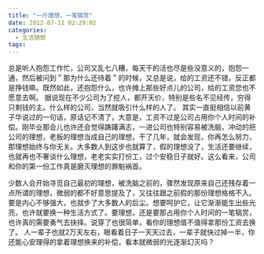 ```yaml
---
title: "一斤理想，一笔犒赏"
date: 2012-07-11 02:29:02
categories:
  - 生活随想
tags:
---
```


总是听人抱怨工作忙，公司又乱七八糟，每天干的活也尽是些没意义的，抱怨一通，然后被问到＂那为什么还待着＂的时候，又总是说，给的工资还不错，反正都是挣钱嘛。既然如此，还抱怨什么，也许摊上那些好点儿的公司，给的工资您也不愿意去啊。 据说现在不少公司为了挖人，都开天价，特别是些名不见经传，穷得只剩钱的主。什么样的公司，当然就吸引什么样的人了。 其实一直挺相信以前黄子华说过的一句话，原话记不清了，大意是，工资不过是公司占用你个人时间的补偿。刚毕业那会儿也许还会觉得踌躇满志，一进公司也特别容易被洗脑，冲动的把公司的理想，老板的理想当成自己的理想，干了几年，就会发现，你再怎么努力，那理想始终与你无关。大多数人到这步也就算了，假的理想没了，生活还要继续，也就再也不奢谈什么理想，老老实实打份工，过个安稳日子就好。这么看来，公司和你的第一份工作真是磨灭理想的罪魁祸首。 

少数人会开始寻觅自己最初的理想，被洗脑之前的，骤然发现原来自己还残存着一点所谓的理想，微弱的都不好意思提及了，又往往跟之前假的那份理想格格不入。要是内心不够强大，也就步了大多数人的后尘。想要呵护它，让它渐渐能生出些光亮，也许就要换一种生活方式了。要理想，还是要那占用你个人时间的一笔犒赏，也许真的需要勇气去抉择。说穿了也很简单，看你的理想值不值得拿那份工资去换了。 人一辈子也就2万天左右，眼看着日子一天天过去，一辈子就快过掉一半，你还能心安理得的拿着理想换来的补偿，看本就微弱的光逐渐幻灭吗？